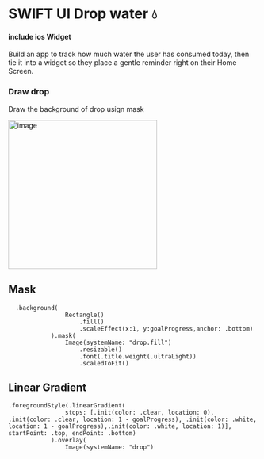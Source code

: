 # SWIFT UI Drop water 💧 

#### include ios Widget
Build an app to track how much water the user has consumed today, then tie it into a widget so they place a gentle reminder right on their Home Screen.


### Draw drop 

Draw the background of drop usign mask

<img width="300" alt="image" src="https://user-images.githubusercontent.com/27299953/162026301-189201d9-a95f-40b6-9f3d-69482df80ebf.png">


## Mask 

      .background(
                    Rectangle()
                        .fill()
                        .scaleEffect(x:1, y:goalProgress,anchor: .bottom)
                ).mask(
                    Image(systemName: "drop.fill")
                        .resizable()
                        .font(.title.weight(.ultraLight))
                        .scaledToFit()

## Linear Gradient 
    .foregroundStyle(.linearGradient(
                    stops: [.init(color: .clear, location: 0), .init(color: .clear, location: 1 - goalProgress), .init(color: .white, location: 1 - goalProgress),.init(color: .white, location: 1)], startPoint: .top, endPoint: .bottom)
                ).overlay(
                    Image(systemName: "drop")
